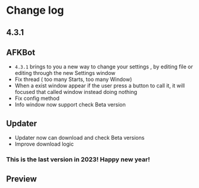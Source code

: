 # Change log

## 4.3.1

## AFKBot

- `4.3.1` brings to you a new way to change your settings , by editing file or editing through the new Settings window
- Fix thread ( too many Starts, too many Window)
- When a exist window appear if the user press a button to call it, it will focused that called window instead doing nothing
- Fix config method
- Info window now support check Beta version

## Updater

- Updater now can download and check Beta versions
- Improve download logic

### This is the last version in 2023! Happy new year!
## Preview

